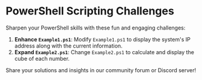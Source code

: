 # PowerShell Scripting Challenges

Sharpen your PowerShell skills with these fun and engaging challenges:

1. **Enhance `Example1.ps1`**: Modify `Example1.ps1` to display the system's IP address along with the current information.
2. **Expand `Example2.ps1`**: Change `Example2.ps1` to calculate and display the cube of each number.

Share your solutions and insights in our community forum or Discord server!
